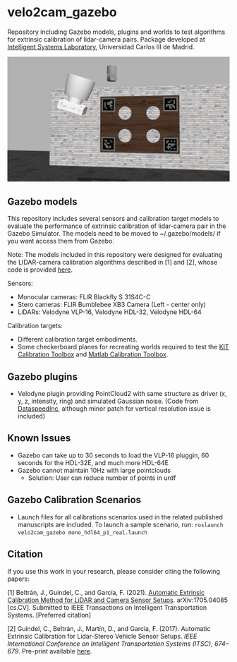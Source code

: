 # velo2cam_gazebo
Repository including Gazebo models, plugins and worlds to test algorithms for extrinsic calibration of lidar-camera pairs. Package developed at [Intelligent Systems Laboratory](http://www.uc3m.es/islab), Universidad Carlos III de Madrid.

![gazebo screenshot](screenshots/velo2cam_calibration_setup.png)

## Gazebo models
This repository includes several sensors and calibration target models to evaluate the performance of extrinsic calibration of lidar-camera pair in the Gazebo Simulator. The models need to be moved to ~/.gazebo/models/ if you want access them from Gazebo.

Note: The models included in this repository were designed for evaluating the LIDAR-camera calibration algorithms described in [1] and [2], whose code is provided [here](https://github.com/beltransen/velo2cam_calibration).

Sensors:

* Monocular cameras: FLIR Blackfly S 31S4C-C
* Stero cameras: FLIR Bumblebee XB3 Camera (Left - center only)
* LiDARs: Velodyne VLP-16, Velodyne HDL-32, Velodyne HDL-64

Calibration targets:

* Different calibration target embodiments.
* Some checkerboard planes for recreating worlds required to test the [KIT Calibration Toolbox](http://www.cvlibs.net/software/calibration/) and [Matlab Calibration Toolbox](https://es.mathworks.com/help/lidar/ug/lidarcameracalibrationexample.html).

## Gazebo plugins
* Velodyne plugin providing PointCloud2 with same structure as driver (x, y, z, intensity, ring) and simulated Gaussian noise. (Code from [DataspeedInc](https://bitbucket.org/DataspeedInc/velodyne_simulator), although minor patch for vertical resolution issue is included)

## Known Issues
* Gazebo can take up to 30 seconds to load the VLP-16 pluggin, 60 seconds for the HDL-32E, and much more HDL-64E
* Gazebo cannot maintain 10Hz with large pointclouds
    * Solution: User can reduce number of points in urdf

## Gazebo Calibration Scenarios
* Launch files for all calibrations scenarios used in the related published manuscripts are included. To launch a sample scenario, run:
	```roslaunch velo2cam_gazebo mono_hdl64_p1_real.launch```

## Citation
If you use this work in your research, please consider citing the following papers:

[1] Beltrán, J., Guindel, C., and García, F. (2021). [Automatic Extrinsic Calibration Method for LiDAR and Camera Sensor Setups](https://arxiv.org/abs/2101.04431). arXiv:1705.04085 [cs.CV]. Submitted to IEEE Transactions on Intelligent Transportation Systems. [Preferred citation]

[2] Guindel, C., Beltrán, J., Martín, D., and García, F. (2017).  Automatic Extrinsic Calibration for Lidar-Stereo Vehicle Sensor Setups. *IEEE International Conference on Intelligent Transportation Systems (ITSC), 674–679*. Pre-print available [here](https://arxiv.org/abs/1705.04085).

